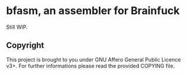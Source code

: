 # bfasm, an assembler for Brainfuck

Still WIP.

## Copyright

This project is brought to you under GNU Affero General Public Licence v3+. For
further informations please read the provided COPYING file.
